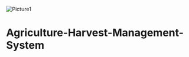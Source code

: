 ![Picture1](https://user-images.githubusercontent.com/67254246/133072266-42a634c5-e513-4702-8593-71f32e47ae66.jpg)
# Agriculture-Harvest-Management-System
